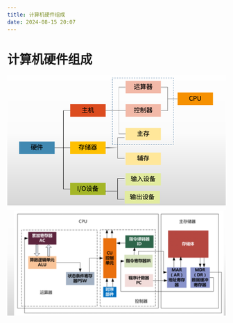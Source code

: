 ```yaml
---
title: 计算机硬件组成
date: 2024-08-15 20:07
---
```


# 计算机硬件组成

![计算机硬件组成](/计算机硬件组成.png)
![计算机硬件组成1](/计算机硬件组成1.png)

